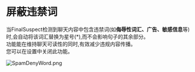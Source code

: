 # 屏蔽违禁词

当FinalSuspect检测到聊天内容中包含违禁词(如**侮辱性词汇、广告、敏感信息**等)时,会自动将该词汇替换为星号(*),而不会影响句子的其余部分。\
功能能在维持聊天可读性的同时,有效减少违规内容传播。\
您可以在设置中关闭此功能。

![SpamDenyWord.png](https://api.xtreme.net.cn/Docs/FinalSuspect/Options/SpamDenyWord.png)